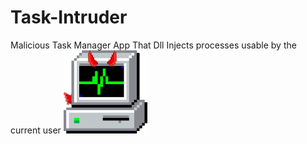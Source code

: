 # Task-Intruder
Malicious Task Manager App That Dll Injects processes usable by the current user 
![Icon](https://raw.githubusercontent.com/H0R4T1U/Task-Intruder/main/Task%20Intruder.png)

